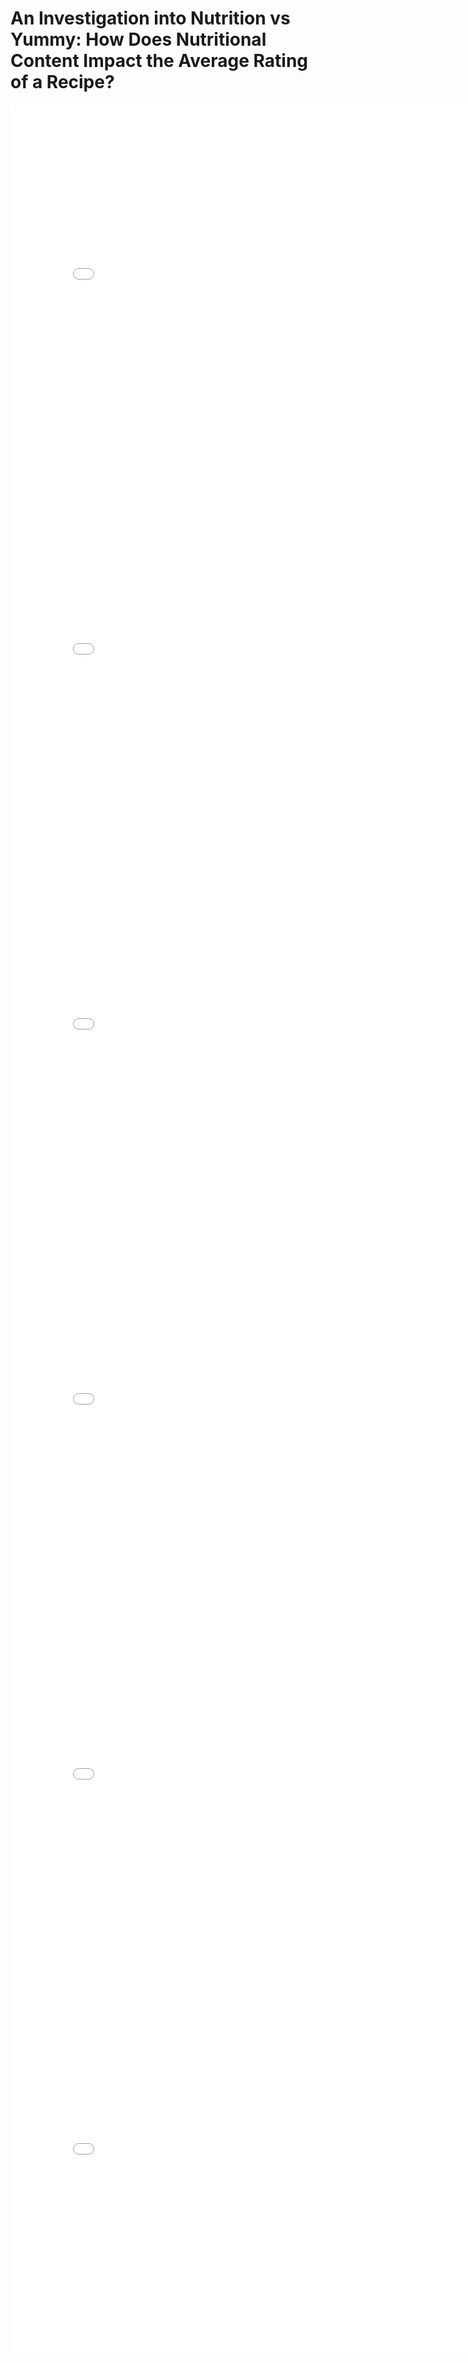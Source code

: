 # An Investigation into Nutrition vs Yummy: How Does Nutritional Content Impact the Average Rating of a Recipe?

<iframe src="assets/fig_1.html" width="800" height="600" frameborder="0"></iframe>
<iframe src="assets/fig_2.html" width="800" height="600" frameborder="0"></iframe>
<iframe src="assets/fig_3.html" width="800" height="600" frameborder="0"></iframe>
<iframe src="assets/fig_4.html" width="800" height="600" frameborder="0"></iframe>
<iframe src="assets/diff_1.html" width="800" height="600" frameborder="0"></iframe>
<iframe src="assets/diff_1.html" width="800" height="600" frameborder="0"></iframe>
